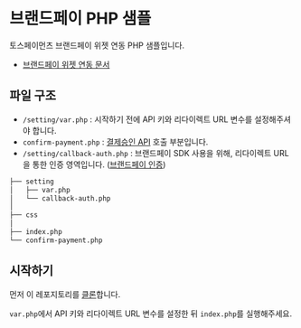 # 브랜드페이 PHP 샘플

토스페이먼츠 브랜드페이 위젯 연동 PHP 샘플입니다.

- [브랜드페이 위젯 연동 문서](https://docs.tosspayments.com/guides/brandpay/widget)

## 파일 구조

- `/setting/var.php` : 시작하기 전에 API 키와 리다이렉트 URL 변수를 설정해주셔야 합니다.
- `confirm-payment.php` : [결제승인 API](https://docs.tosspayments.com/reference/brandpay#%EA%B2%B0%EC%A0%9C-%EC%8A%B9%EC%9D%B8) 호출 부분입니다.
- `/setting/callback-auth.php` : 브랜드페이 SDK 사용을 위해, 리다이렉트 URL을 통한 인증 영역입니다. ([브랜드페이 인증](https://docs.tosspayments.com/guides/brandpay/auth))

```sh
├── setting
│   ├── var.php 
│   └── callback-auth.php   
│
├── css
│
├── index.php 
└── confirm-payment.php
```

## 시작하기 

먼저 이 레포지토리를 [클론](https://docs.github.com/en/github/creating-cloning-and-archiving-repositories/cloning-a-repository)합니다.

`var.php`에서 API 키와 리다이렉트 URL 변수를 설정한 뒤 `index.php`를 실행해주세요.

